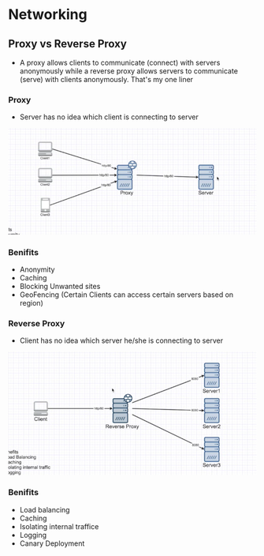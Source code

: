 # Networking

## Proxy vs Reverse Proxy

- A proxy allows clients to communicate (connect) with servers anonymously while a reverse proxy allows servers to communicate (serve) with clients anonymously. That's my one liner

### Proxy

- Server has no idea which client is connecting to server

![alt text](/resources/proxy1.png "RDS")

### Benifits
 - Anonymity
 - Caching
 - Blocking Unwanted sites
 - GeoFencing (Certain Clients can access certain servers based on region)

 ### Reverse Proxy

- Client has no idea which server he/she is connecting to server

![alt text](/resources/revProxy1.png "RDS")

### Benifits
 - Load balancing
 - Caching
 - Isolating internal traffice
 - Logging
 - Canary Deployment